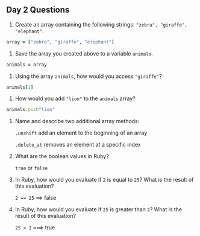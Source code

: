 ## Day 2 Questions

1. Create an array containing the following strings: `"zebra", "giraffe", "elephant"`.
```Ruby
array = ["zebra", "giraffe", "elephant"]
```

1. Save the array you created above to a variable `animals`.
```Ruby
animals = array
```

1. Using the array `animals`, how would you access `"giraffe"`?
```Ruby
animals[1]
```

1. How would you add `"lion"` to the `animals` array?
```ruby
animals.push"lion"
```

1. Name and describe two additional array methods:

   ```.unshift``` add an element to the beginning of an array

   ```.delete_at``` removes an element at a specific index

1. What are the boolean values in Ruby?

   ```true``` or ```false```

1. In Ruby, how would you evaluate if `2` is equal to `25`? What is the result of this evaluation?

   ``` 2 == 25 ``` ==> false

1. In Ruby, how would you evaluate if `25` is greater than `2`? What is the result of this evaluation?

   ``` 25 > 2 ``` ===> true
